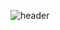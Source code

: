 ![header](https://capsule-render.vercel.app/api?type=waving&color=timeGradient&text=⛄️%20Snow%20Github&animation=scaleIn&fontSize=28&fontAlignY=35&fontAlign=50&height=150)

